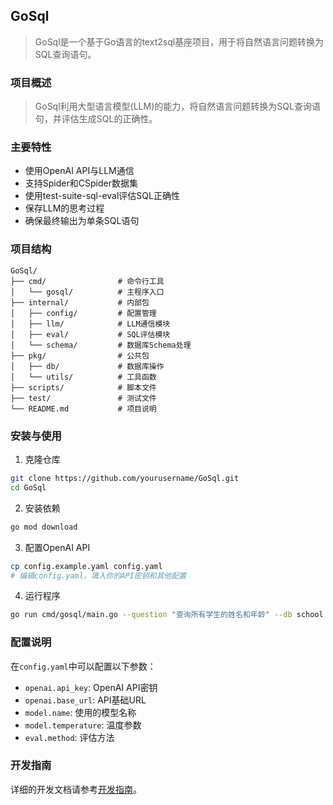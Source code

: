 ## GoSql

> GoSql是一个基于Go语言的text2sql基座项目，用于将自然语言问题转换为SQL查询语句。

### 项目概述

> GoSql利用大型语言模型(LLM)的能力，将自然语言问题转换为SQL查询语句，并评估生成SQL的正确性。

### 主要特性

- 使用OpenAI API与LLM通信
- 支持Spider和CSpider数据集
- 使用test-suite-sql-eval评估SQL正确性
- 保存LLM的思考过程
- 确保最终输出为单条SQL语句

### 项目结构

```
GoSql/
├── cmd/                # 命令行工具
│   └── gosql/          # 主程序入口
├── internal/           # 内部包
│   ├── config/         # 配置管理
│   ├── llm/            # LLM通信模块
│   ├── eval/           # SQL评估模块
│   └── schema/         # 数据库Schema处理
├── pkg/                # 公共包
│   ├── db/             # 数据库操作
│   └── utils/          # 工具函数
├── scripts/            # 脚本文件
├── test/               # 测试文件
└── README.md           # 项目说明
```

### 安装与使用

1. 克隆仓库
```bash
git clone https://github.com/yourusername/GoSql.git
cd GoSql
```

2. 安装依赖
```bash
go mod download
```

3. 配置OpenAI API
```bash
cp config.example.yaml config.yaml
# 编辑config.yaml，填入你的API密钥和其他配置
```

4. 运行程序
```bash
go run cmd/gosql/main.go --question "查询所有学生的姓名和年龄" --db school
```

### 配置说明

在`config.yaml`中可以配置以下参数：

- `openai.api_key`: OpenAI API密钥
- `openai.base_url`: API基础URL
- `model.name`: 使用的模型名称
- `model.temperature`: 温度参数
- `eval.method`: 评估方法

### 开发指南

详细的开发文档请参考[开发指南](docs/development.md)。